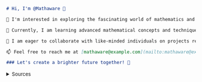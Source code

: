 ```markdown
# Hi, I'm @Mathaware 👋

👀 I'm interested in exploring the fascinating world of mathematics and its applications in various fields.

🌱 Currently, I am learning advanced mathematical concepts and techniques to broaden my knowledge and skills.

💞️ I am eager to collaborate with like-minded individuals on projects related to mathematics, data analysis, and problem-solving.

📫 Feel free to reach me at [mathaware@example.com](mailto:mathaware@example.com) for any inquiries or potential collaborations.

### Let's create a brighter future together! 🚀
```

<details><summary><font size="2">Sources</font></summary><font size="2"><font size="2">Sources [Score | Link]:<ul></font><font size="2"><li>0.93 | Web Search 0 from Date: unknown date Domain: github.com Link: <font size="2"><a href="https://github.com/PyCham/self-introduction" target="_blank"  rel="noopener noreferrer">github.com</a></font></li><details><summary><font size="2">github says on unknown date: PyCham/PyCh</font></summary><font size="2">github says on unknown date: PyCham/PyCham is a special repository because its `README.md` (this file) appears on your GitHub profile. You can click the Preview link to take a look at your changes. ---> - GitHub - PyCham/self-introduction: - 👋 Hi, I'm @PyCham - 👀 I'm interested in AI - 🌱 I'm currently learning CNN- 💞️ I'm looking to collaborate on AI... according to github.com</font></details></font><font size="2"><li>0.9 | Web Search 1 from Date: unknown date Domain: github.com Link: <font size="2"><a href="https://github.com/vaitybharati" target="_blank"  rel="noopener noreferrer">github.com</a></font></li><details><summary><font size="2">github says on unknown date: 👋 Hi, I'm @</font></summary><font size="2">github says on unknown date: 👋 Hi, I'm @vaitybharati; 👀 I'm interested in Data Science, Machine Learning and Artificial Intelligence...currently mastering Python, Tableau, R, MySQL, Azure, Apache, Sapark, Hadoop, SAS, Artificial intelligence and Deep learning; 💞️ I'm looking to collaborate on all topics related to Data Science, Machine Learning and... according to github.com</font></details></font><font size="2"><li>0.87 | Web Search 2 from Date: unknown date Domain: codegym.cc Link: <font size="2"><a href="https://codegym.cc/groups/posts/589-writing-a-resume-on-github-a-short-guide" target="_blank"  rel="noopener noreferrer">codegym.cc</a></font></li><details><summary><font size="2">codegym.cc says on unknown date: The fir</font></summary><font size="2">codegym.cc says on unknown date: The first thing to do is create a new repository with the same name as your username on GitHub. I will show all this with myself as an example: As you can see from the message in the light green block, we are on the right track. All of the information in the resume will be in this project's README.md file. according to codegym.cc</font></details></font><font size="2"><li>0.83 | Web Search 3 from Date: unknown date Domain: github.com Link: <font size="2"><a href="https://github.com/Raisaaa12/raisa" target="_blank"  rel="noopener noreferrer">github.com</a></font></li><details><summary><font size="2">github says on unknown date: Raisaaa12/R</font></summary><font size="2">github says on unknown date: Raisaaa12/Raisaaa12 is a special repository because its `README.md` (this file) appears on your GitHub profile...(this file) appears on your GitHub profile. You can click the Preview link to take a look at your changes. ---> 👋 Hi, I'm @Raisaaa12 - 👀 I'm interested in...- 🌱 I'm currently learning...- 💞️ I'm looking... according to github.com</font></details></font><font size="2"><li>0.8 | Web Search 4 from Date: unknown date Domain: bootcamp.uxdesign.cc Link: <font size="2"><a href="https://bootcamp.uxdesign.cc/how-to-design-an-attractive-github-profile-readme-3618d6c53783" target="_blank"  rel="noopener noreferrer">bootcamp.uxdesign.cc</a></font></li><details><summary><font size="2">bootcamp.uxdesign.cc says on unknown dat</font></summary><font size="2">bootcamp.uxdesign.cc says on unknown date: 1. The Very First Steps 🐤. To start designing your GitHub profile, we first have to create a new public repository. Click the "+" icon at the top right and choose "New Repository".After that comes the critical step, make sure that the name of the repo is the same as your username.Refer to the example below: according to bootcamp.uxdesign.cc</font></details></font><font size="2"><li>0.77 | Web Search 5 from Date: unknown date Domain: github.com Link: <font size="2"><a href="https://github.com/Adnan47450/Adnan47" target="_blank"  rel="noopener noreferrer">github.com</a></font></li><details><summary><font size="2">github says on unknown date: Adnan47450/</font></summary><font size="2">github says on unknown date: Adnan47450/Adnan47450 is a special repository because its `README.md` (this file) appears on your GitHub profile. You can click the Preview link to take a look at your changes. ---> - GitHub - Adnan47450/Adnan47: - 👋 Hi, I'm @Adnan47450 - 👀 I'm interested in...- 🌱 I'm currently learning...- 💞️ I'm looking to... according to github.com</font></details></font><font size="2"><li>0.73 | Web Search 6 from Date: unknown date Domain: dev.to Link: <font size="2"><a href="https://dev.to/pedes/make-your-github-profile-great-again-oan" target="_blank"  rel="noopener noreferrer">dev.to</a></font></li><details><summary><font size="2">dev.to says on unknown date: I've collec</font></summary><font size="2">dev.to says on unknown date: I've collected a list of resources that will help you and guide you through the process of crafting an exceptional GitHub profile. Click on the titles to access to the resources. Get to know the fundamentals of Markdown, and how to leverage its features on your README. Include icons from the most "iconic" software projects and tools used in... according to dev.to</font></details></font><font size="2"><li>0.7 | Web Search 7 from Date: unknown date Domain: arturssmirnovs.github.io Link: <font size="2"><a href="https://arturssmirnovs.github.io/github-profile-readme-generator/" target="_blank"  rel="noopener noreferrer">arturssmirnovs.github.io</a></font></li><details><summary><font size="2">arturssmirnovs.github.io says on unknown</font></summary><font size="2">arturssmirnovs.github.io says on unknown date: I am GitHub Readme Generator's creator. I made this project just for fun, it allows you to create nice and simple GitHub Readme files that you can copy/paste and use in your profile. Skills: VUE JS / REACT / JS / HTML / CSS. 🔭 I'm currently working on this page. according to arturssmirnovs.github.io</font></details></font><font size="2"><li>0.67 | Web Search 8 from Date: unknown date Domain: dev.to Link: <font size="2"><a href="https://dev.to/nermineslimane/how-to-structure-your-express-and-nodejs-project-3bl" target="_blank"  rel="noopener noreferrer">dev.to</a></font></li><details><summary><font size="2">dev.to says on unknown date: It's diffic</font></summary><font size="2">dev.to says on unknown date: It's difficult to add new features without breaking old code. The primary goal of any Node.js project structure is to assist you in: Create code that is both tidy and readable. Create code that can be reused across our program. Repetition should be avoided. New features can be added without affecting current code. according to dev.to</font></details></font><font size="2"><li>0.63 | Web Search 9 from Date: unknown date Domain: dev.to Link: <font size="2"><a href="https://dev.to/walternascimentobarroso/creating-a-profile-readme-on-github-498k" target="_blank"  rel="noopener noreferrer">dev.to</a></font></li><details><summary><font size="2">dev.to says on unknown date: GitHub now </font></summary><font size="2">dev.to says on unknown date: GitHub now allows you to create a repository with your username and the readme for that repository is displayed on your profile page. In practice First access your GitHub profile and create a new repository with your username, mine was like this. according to dev.to</font></details></font>Total Time: 7 [s]<p>Input Tokens: 3127 | Output Tokens: 167<p>Total document chunks used: 13<p><font size="2"></ul></p>End Sources<p></font></font></details>
